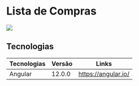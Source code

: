 # Lista de Compras

![](https://github.com/Bxstars/home.PNG)



## Tecnologias 

Tecnologias | Versão | Links
------------ | ------------- | -------------
Angular | 12.0.0 | https://angular.io/

